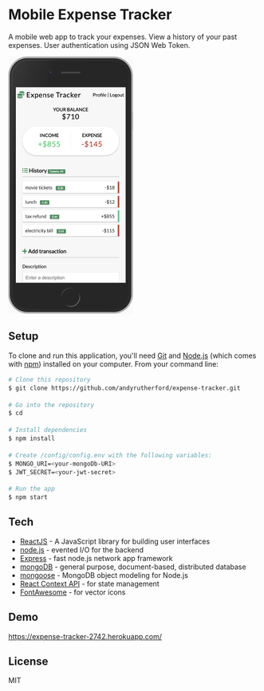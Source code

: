 # Mobile Expense Tracker

A mobile web app to track your expenses. View a history of your past expenses. User authentication using JSON Web Token.

<img src="screenshot1.png" width="250">

## Setup

To clone and run this application, you'll need [Git](https://git-scm.com/) and [Node.js](https://nodejs.org/) (which comes with [npm](https://www.npmjs.com/)) installed on your computer. From your command line:

```sh
# Clone this repository
$ git clone https://github.com/andyrutherford/expense-tracker.git

# Go into the repository
$ cd

# Install dependencies
$ npm install

# Create /config/config.env with the following variables:
$ MONGO_URI=<your-mongoDb-URI>
$ JWT_SECRET=<your-jwt-secret>

# Run the app
$ npm start
```

## Tech

- [ReactJS](https://reactjs.org/) - A JavaScript library for building user interfaces
- [node.js](http://nodejs.org) - evented I/O for the backend
- [Express](http://expressjs.com) - fast node.js network app framework
- [mongoDB](https://www.mongodb.com/) - general purpose, document-based, distributed database
- [mongoose](https://mongoosejs.com/) - MongoDB object modeling for Node.js
- [React Context API](https://reactjs.org/docs/context.html) - for state management
- [FontAwesome](https://fontawesome.com/) - for vector icons

## Demo

https://expense-tracker-2742.herokuapp.com/

## License

MIT
